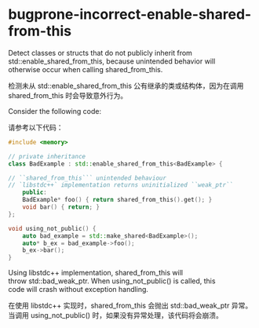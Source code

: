 # bugprone-incorrect-enable-shared-from-this

Detect classes or structs that do not publicly inherit from  
std::enable_shared_from_this, because unintended behavior will  
otherwise occur when calling shared_from_this.

检测未从 std::enable_shared_from_this 公有继承的类或结构体，因为在调用 shared_from_this 时会导致意外行为。

Consider the following code:

请参考以下代码：

````c++
#include <memory>

// private inheritance
class BadExample : std::enable_shared_from_this<BadExample> {

// ``shared_from_this``` unintended behaviour
// `libstdc++` implementation returns uninitialized ``weak_ptr``
    public:
    BadExample* foo() { return shared_from_this().get(); }
    void bar() { return; }
};

void using_not_public() {
    auto bad_example = std::make_shared<BadExample>();
    auto* b_ex = bad_example->foo();
    b_ex->bar();
}
````

Using libstdc++ implementation, shared_from_this will  
throw std::bad_weak_ptr. When using_not_public() is called, this  
code will crash without exception handling.

在使用 libstdc++ 实现时，shared_from_this 会抛出 std::bad_weak_ptr 异常。  
当调用 using_not_public() 时，如果没有异常处理，该代码将会崩溃。
